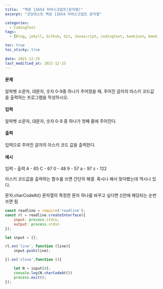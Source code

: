 ```yaml
---
title:  "백준 11654 자바스크립트(문자열)"
excerpt: "코딩테스트 백준 11654 자바스크립트 문자열"

categories:
  - CodingTest
tags:
  - [Blog, jekyll, Github, Git, Javascript, codingtest, baekjoon, baekjoon 11654, Node.js ]

toc: true
toc_sticky: true
 
date: 2021-12-25
last_modified_at: 2021-12-25
---
```

#### 문제
알파벳 소문자, 대문자, 숫자 0-9중 하나가 주어졌을 때, 주어진 글자의 아스키 코드값을 출력하는 프로그램을 작성하시오.

#### 입력
알파벳 소문자, 대문자, 숫자 0-9 중 하나가 첫째 줄에 주어진다.

#### 출력
입력으로 주어진 글자의 아스키 코드 값을 출력한다.

#### 예시
입력  -  출력
A   -   65
C   -   67
0   -   48
9   -   57
a   -   97
z   -   122

아스키 코드값을 출력하는 함수를 쓰면 간단히 해결.
혹시나 해서 찾아봤는데 역시나 있다.

문자.charCodeAt()
문자열의 특정한 문자 하나를 바꾸고 싶다면 ()안에 해당되는 순번 쓰면 됨
``` javascript
const readline = require('readline');
const rl = readline.createInterface({
    input: process.stdin,
    output: process.stdin
});

let input = [];

rl.on('line', function (line){
    input.push(line);

}).on('close',function (){

    let N = input[0];
    console.log(N.charCodeAt())
    process.exit();
});
```